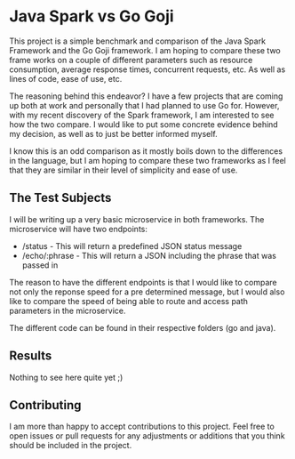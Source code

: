 # Java Spark vs Go Goji

This project is a simple benchmark and comparison of the Java Spark Framework
and the Go Goji framework. I am hoping to compare these two frame works on a
couple of different parameters such as resource consumption, average response
times, concurrent requests, etc. As well as lines of code, ease of use, etc.

The reasoning behind this endeavor? I have a few projects that are coming up
both at work and personally that I had planned to use Go for. However, with my
recent discovery of the Spark framework, I am interested to see how the two
compare. I would like to put some concrete evidence behind my decision, as well
as to just be better informed myself.

I know this is an odd comparison as it mostly boils down to the differences in
the language, but I am hoping to compare these two frameworks as I feel that
they are similar in their level of simplicity and ease of use.


## The Test Subjects

I will be writing up a very basic microservice in both frameworks. The
microservice will have two endpoints:

 - /status - This will return a predefined JSON status message
 - /echo/:phrase - This will return a JSON including the phrase that was passed
 in

The reason to have the different endpoints is that I would like to compare not
only the reponse speed for a pre determined message, but I would also like to
compare the speed of being able to route and access path parameters in the
microservice.

The different code can be found in their respective folders (go and java).

## Results

Nothing to see here quite yet ;)


## Contributing

I am more than happy to accept contributions to this project. Feel free to open
issues or pull requests for any adjustments or additions that you think should
be included in the project. 
